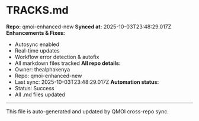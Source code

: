 # TRACKS.md

**Repo:** qmoi-enhanced-new
**Synced at:** 2025-10-03T23:48:29.017Z
**Enhancements & Fixes:**
- Autosync enabled
- Real-time updates
- Workflow error detection & autofix
- All markdown files tracked
**All repo details:**
- Owner: thealphakenya
- Repo: qmoi-enhanced-new
- Last sync: 2025-10-03T23:48:29.017Z
**Automation status:**
- Status: Success
- All .md files updated
---
This file is auto-generated and updated by QMOI cross-repo sync.
